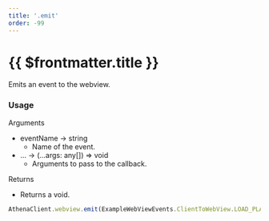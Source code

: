 ```yaml
---
title: '.emit'
order: -99
---
```


# {{ $frontmatter.title }}

Emits an event to the webview.

### Usage

Arguments

* eventName -> string
  * Name of the event.
* ... -> (...args: any[]) => void
  * Arguments to pass to the callback.

Returns

* Returns a void.

```typescript
AthenaClient.webview.emit(ExampleWebViewEvents.ClientToWebView.LOAD_PLAYERS, players);
```
